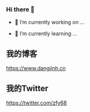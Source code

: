 ### Hi there 👋

- 🔭 I’m currently working on ...



- 🌱 I’m currently learning ...


## 我的博客
https://www.dangjinh.cn

## 我的Twitter
https://twitter.com/zfy68
